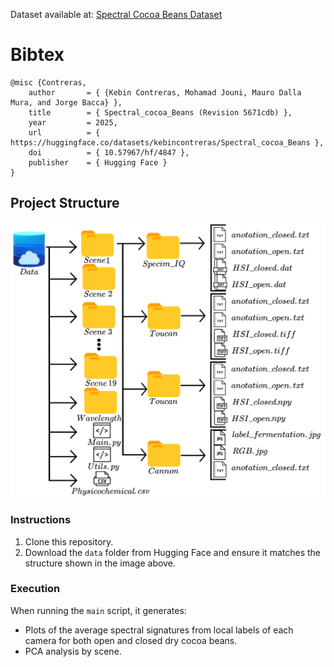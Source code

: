 Dataset available at: [Spectral Cocoa Beans Dataset](https://huggingface.co/datasets/kebincontreras/Spectral_cocoa_Beans/tree/main)

# Bibtex
```
@misc {Contreras,
	author       = { {Kebin Contreras, Mohamad Jouni, Mauro Dalla Mura, and Jorge Bacca} },
	title        = { Spectral_cocoa_Beans (Revision 5671cdb) },
	year         = 2025,
	url          = { https://huggingface.co/datasets/kebincontreras/Spectral_cocoa_Beans },
	doi          = { 10.57967/hf/4847 },
	publisher    = { Hugging Face }
}
```

## Project Structure

![data_structure](assets/data_structure.png)


### Instructions

1. Clone this repository.
2. Download the `data` folder from Hugging Face and ensure it matches the structure shown in the image above.

### Execution

When running the `main` script, it generates:
- Plots of the average spectral signatures from local labels of each camera for both open and closed dry cocoa beans.
- PCA analysis by scene.
